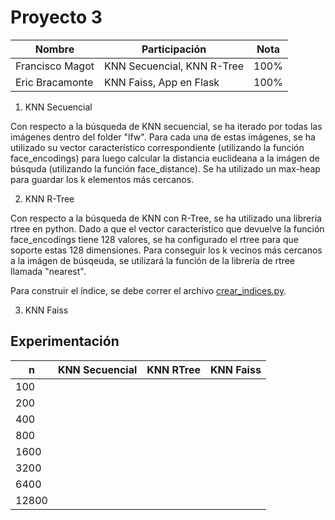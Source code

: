 # Proyecto 3


|Nombre|Participación|Nota
|-|-|-|
|Francisco Magot|KNN Secuencial, KNN R-Tree|100%|
|Eric Bracamonte|KNN Faiss, App en Flask|100%|

1. KNN Secuencial

Con respecto a la búsqueda de KNN secuencial, se ha iterado por todas las imágenes dentro del folder "lfw". Para cada una de estas imágenes, se ha utilizado su vector característico correspondiente (utilizando la función face_encodings) para luego calcular la distancia euclideana a la imágen de búsquda (utilizando la función face_distance).
Se ha utilizado un max-heap para guardar los k elementos más cercanos.

2. KNN R-Tree

Con respecto a la búsqueda de KNN con R-Tree, se ha utilizado una libreria rtree en python. Dado a que el vector característico que devuelve la función face_encodings tiene 128 valores, se ha configurado el rtree para que soporte estas 128 dimensiones. Para conseguir los k vecinos más cercanos a la imágen de búsqeuda, se utilizará la función de la librería de rtree llamada "nearest". 

Para construir el índice, se debe correr el archivo [crear_indices.py](/crear_indices.py). 

3. KNN Faiss



## Experimentación

|n|KNN Secuencial|KNN RTree|KNN Faiss|
|-|-|-|-|
|100||||
|200||||
|400||||
|800||||
|1600||||
|3200||||
|6400||||
|12800||||
